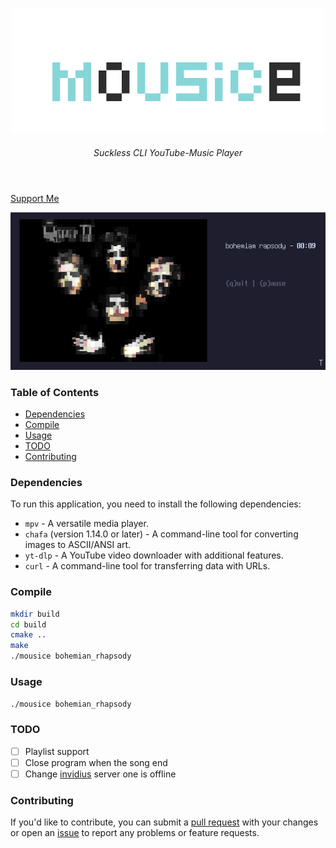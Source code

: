 
<p align="center">
    <img src="images/logo.png">
</p>

<h6 align="center">
Suckless CLI YouTube-Music Player
    </h6>

<h1></h1>

<br>

<div style="display: inline;" align="center">
    <a href="https://github.com/rdWei/rdWei/blob/main/donate.MD">
        Support Me
    </a>
</div>

<br>

<p align="center">
    <img src="images/screen.png">
</p>

### Table of Contents

- [Dependencies](#dependencies)
- [Compile](#compile)
- [Usage](#usage)
- [TODO](#todo)
- [Contributing](#contributing)

### Dependencies

To run this application, you need to install the following dependencies:

- `mpv` - A versatile media player.
- `chafa` (version 1.14.0 or later) - A command-line tool for converting images to ASCII/ANSI art.
- `yt-dlp` - A YouTube video downloader with additional features.
- `curl` - A command-line tool for transferring data with URLs.

### Compile

```bash
mkdir build
cd build
cmake ..
make
./mousice bohemian_rhapsody
```

### Usage
`./mousice bohemian_rhapsody`

### TODO
- [ ] Playlist support
- [ ] Close program when the song end
- [ ] Change [invidius](https://docs.invidious.io/instances/) server one is offline
### Contributing
If you'd like to contribute, you can submit a [pull request](https://github.com/rdWei/mousice/pulls) with your changes or open an [issue](https://github.com/rdWei/mousice/pulls) to report any problems or feature requests.
